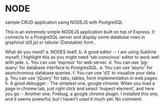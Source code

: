 NODE
====

sample CRUD application using NODEJS with PostgreSQL


This is an extremely simple NODEJS application built on top of Express. It connects to a PostgreSQL server and display some database rows in 
graphical (d3.js) or tabular (Datatable) form .

What do you need?
	a. NODES itself. 
	b. A good editor -- I am using Sublime myself; I highlight this as you might need 'tab conscious' editor to work well with jade.
	c. You can use 'express' for web server.
	d. You can use 'pg-query' for database interface to PostgresSQL.
	e. You can use 'async' for asynchronous database queries.
	f. You can use 'd3' to visualize your data.
	g. You can use 'jQuery' for tabs, tables, form implementation in web pages.
	h. A good debugger 
	   - The simplest one, google chrome. When you load a page in chrome tab, just right click and select 'Inspect element', and here you go.
	   - Another one, Firebug, a google chrome plugin. I installed this one, and it seems powerful, but I haven't used it much yet. No comment.

